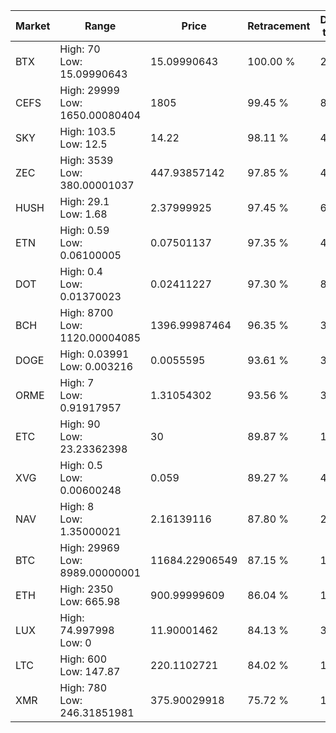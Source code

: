 | Market | Range | Price| Retracement | Doubles to 50% |
| --- | --- | --- | --- | --- |
| BTX | High: 70<br />Low: 15.09990643 | 15.09990643 | 100.00 % | 2.82 |
| CEFS | High: 29999<br />Low: 1650.00080404 | 1805 | 99.45 % | 8.77 |
| SKY | High: 103.5<br />Low: 12.5 | 14.22 | 98.11 % | 4.08 |
| ZEC | High: 3539<br />Low: 380.00001037 | 447.93857142 | 97.85 % | 4.37 |
| HUSH | High: 29.1<br />Low: 1.68 | 2.37999925 | 97.45 % | 6.47 |
| ETN | High: 0.59<br />Low: 0.06100005 | 0.07501137 | 97.35 % | 4.34 |
| DOT | High: 0.4<br />Low: 0.01370023 | 0.02411227 | 97.30 % | 8.58 |
| BCH | High: 8700<br />Low: 1120.00004085 | 1396.99987464 | 96.35 % | 3.51 |
| DOGE | High: 0.03991<br />Low: 0.003216 | 0.0055595 | 93.61 % | 3.88 |
| ORME | High: 7<br />Low: 0.91917957 | 1.31054302 | 93.56 % | 3.02 |
| ETC | High: 90<br />Low: 23.23362398 | 30 | 89.87 % | 1.89 |
| XVG | High: 0.5<br />Low: 0.00600248 | 0.059 | 89.27 % | 4.29 |
| NAV | High: 8<br />Low: 1.35000021 | 2.16139116 | 87.80 % | 2.16 |
| BTC | High: 29969<br />Low: 8989.00000001 | 11684.22906549 | 87.15 % | 1.67 |
| ETH | High: 2350<br />Low: 665.98 | 900.99999609 | 86.04 % | 1.67 |
| LUX | High: 74.997998<br />Low: 0 | 11.90001462 | 84.13 % | 3.15 |
| LTC | High: 600<br />Low: 147.87 | 220.1102721 | 84.02 % | 1.70 |
| XMR | High: 780<br />Low: 246.31851981 | 375.90029918 | 75.72 % | 1.37 |
